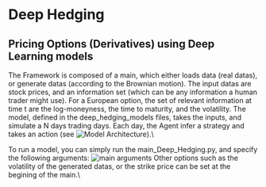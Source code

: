 # Deep Hedging 
## Pricing Options (Derivatives) using Deep Learning models

The Framework is composed of a main, which either loads data (real datas), or generate datas (according to the Brownian motion). The input datas are stock prices, and an information set (which can be any information a human trader might use).
For a European option, the set of relevant information at time t are the log-moneyness, the time to maturity, and the volatility.
The model, defined in the deep_hedging_models files, takes the inputs, and simulate a N days trading days. Each day, the Agent infer a strategy and takes an action (see ![Model Architecture](https://gitlab.ethz.ch/dbolli/deep-hedging/-/blob/1410baa2d43cedafc0a38c8a54c01351e2f30afb/Deep-learning_strategy.jpg)).\\


To run a model, you can simply run the main_Deep_Hedging.py, and specify the following arguments:
![main arguments](https://gitlab.ethz.ch/dbolli/deep-hedging/-/blob/master/main_args.jpg)
Other options such as the volatility of the generated datas, or the strike price can be set at the begining of the main.\\


